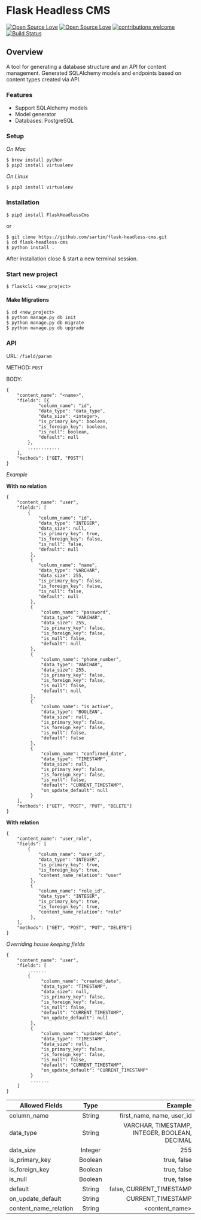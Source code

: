 # Flask Headless CMS

[![Open Source Love](https://img.shields.io/badge/language-python-green.svg)](https://github.com/sartim/flask-headless-cms)
[![Open Source Love](https://badges.frapsoft.com/os/mit/mit.svg?v=102)](https://github.com/sartim/flask-headless-cms/blob/master/LICENSE)
[![contributions welcome](https://img.shields.io/badge/contributions-welcome-brightgreen.svg?style=flat)](https://github.com/sartim/flask-headless-cms/issues)
[![Build Status](https://travis-ci.com/sartim/flask-headless-cms.svg?branch=master)](https://travis-ci.com/sartim/flask-headless-cms)

## Overview

A tool for generating a database structure and an API for content management. Generated SQLAlchemy models and endpoints based on content types created via API.

### Features

- Support SQLAlchemy models
- Model generator
- Databases: PostgreSQL

### Setup
_On Mac_

    $ brew install python
    $ pip3 install virtualenv

_On Linux_
   
    $ pip3 install virtualenv
    
### Installation
    
    $ pip3 install FlaskHeadlessCms
    
or 

    $ git clone https://github.com/sartim/flask-headless-cms.git
    $ cd flask-headless-cms
    $ python install .

After installation close & start a new terminal session.

### Start new project

    $ flaskcli <new_project>
    
#### Make Migrations
    
    $ cd <new_project>
    $ python manage.py db init
    $ python manage.py db migrate
    $ python manage.py db upgrade
 
 
### API 

URL: `/field/param`

METHOD: `POST`

BODY:
 
```
{
    "content_name": "<name>",
    "fields": [{
            "column_name": "id",
            "data_type": "data_type",
            "data_size": <integer>,
            "is_primary_key": boolean,
            "is_foreign_key": boolean,
            "is_null": boolean,
            "default": null
	    },
	    ............
	],
	"methods": ["GET, "POST"]
}
```

_Example_ 

**With no relation**
```
{
    "content_name": "user",
    "fields": [
    	{
	    	"column_name": "id",
	    	"data_type": "INTEGER",
	    	"data_size": null,
	    	"is_primary_key": true,
	    	"is_foreign_key": false,
			"is_null": false,
			"default": null
	     },
	     {
	    	"column_name": "name",
	    	"data_type": "VARCHAR",
	    	"data_size": 255,
	    	"is_primary_key": false,
	    	"is_foreign_key": false,
	    	"is_null": false,
	    	"default": null
	     },
	     {
	         "column_name": "password",
	         "data_type": "VARCHAR",
	         "data_size": 255,
	         "is_primary_key": false,
	         "is_foreign_key": false,
	         "is_null": false,
	         "defualt": null
	     },
	     {
	         "column_name": "phone_number",
	         "data_type": "VARCHAR",
	         "data_size": 255,
	         "is_primary_key": false,
	         "is_foreign_key": false,
	         "is_null": false,
	         "default": null
	     },
	     {
	         "column_name": "is_active",
	         "data_type": "BOOLEAN",
	         "data_size": null,
	         "is_primary_key": false,
	         "is_foreign_key": false,
	         "is_null": false,
	         "default": false
	     },
	     {
	         "column_name": "confirmed_date",
	         "data_type": "TIMESTAMP",
	         "data_size": null,
	         "is_primary_key": false,
	         "is_foreign_key": false,
	         "is_null": false,
	         "default": "CURRENT_TIMESTAMP",
	         "on_update_default": null
	     }
	],
	"methods": ["GET", "POST", "PUT", "DELETE"]
}
```

**With relation**

```
{
    "content_name": "user_role",
    "fields": [
    	{
	    	"column_name": "user_id",
	    	"data_type": "INTEGER",
	    	"is_primary_key": true,
	    	"is_foreign_key": true,
	    	"content_name_relation": "user"
	     },
	     {
	    	"column_name": "role_id",
	    	"data_type": "INTEGER",
	    	"is_primary_key": true,
	    	"is_foreign_key": true,
	    	"content_name_relation": "role"
	     },
	],
	"methods": ["GET", "POST", "PUT", "DELETE"]
}
```

_Overriding house keeping fields_
```
{
    "content_name": "user",
    "fields": [
        .......
        {
             "column_name": "created_date",
             "data_type": "TIMESTAMP",
             "data_size": null,
             "is_primary_key": false,
             "is_foreign_key": false,
             "is_null": false,
             "default": "CURRENT_TIMESTAMP",
             "on_update_default": null
         },
         {
             "column_name": "updated_date",
             "data_type": "TIMESTAMP",
             "data_size": null,
             "is_primary_key": false,
             "is_foreign_key": false,
             "is_null": false,
             "default": "CURRENT_TIMESTAMP",
             "on_update_default": "CURRENT_TIMESTAMP"
         }
         .......
    ]
}
 ```
 
| Allowed Fields        | Type           | Example                                         |
| ----------------      |:-------------: | -----------------------------------------------:|
| column_name           |   String       |   first_name, name, user_id                     |
| data_type             |   String       |   VARCHAR, TIMESTAMP, INTEGER, BOOLEAN, DECIMAL |
| data_size             |   Integer      |   255                                           |
| is_primary_key        |   Boolean      |   true, false                                   |
| is_foreign_key        |   Boolean      |   true, false                                   |
| is_null               |   Boolean      |   true, false                                   |
| default               |   String       |   false, CURRENT_TIMESTAMP                      |
| on_update_default     |   String       |   CURRENT_TIMESTAMP                             |
| content_name_relation |   String       |   <content_name>                                |
